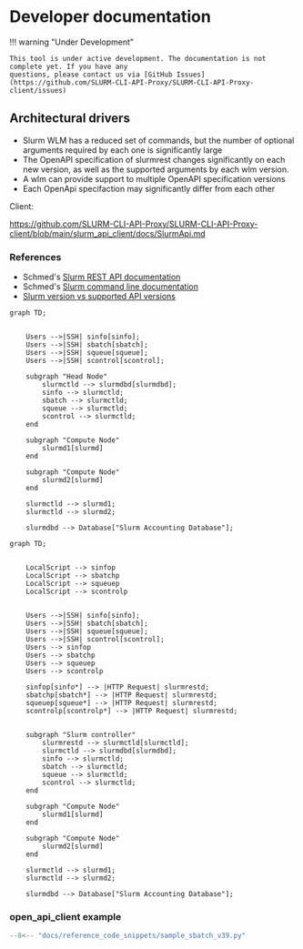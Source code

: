 # Developer documentation

!!! warning "Under Development"
    
    This tool is under active development. The documentation is not complete yet. If you have any 
    questions, please contact us via [GitHub Issues](https://github.com/SLURM-CLI-API-Proxy/SLURM-CLI-API-Proxy-client/issues)

## Architectural drivers

- Slurm WLM has a reduced set of commands, but the number of optional arguments required by each one is significantly large
- The OpenAPI specification of slurmrest changes significantly on each new version, as well as the supported arguments by each wlm version.
- A wlm can provide support to multiple OpenAPI specification versions
- Each OpenApi specifaction may significantly differ from each other

Client:

https://github.com/SLURM-CLI-API-Proxy/SLURM-CLI-API-Proxy-client/blob/main/slurm_api_client/docs/SlurmApi.md



### References

- Schmed's [Slurm REST API documentation](https://slurm.schedmd.com/rest_api.html)
- Schmed's [Slurm command line documentation](https://slurm.schedmd.com/sbatch.html)
- [Slurm version vs supported API versions](https://slurm.schedmd.com/upgrades.html#openapi_changes)



```mermaid
graph TD;
    
    
    Users -->|SSH| sinfo[sinfo];
    Users -->|SSH| sbatch[sbatch];
    Users -->|SSH| squeue[squeue];
    Users -->|SSH| scontrol[scontrol];
    
    subgraph "Head Node"
        slurmctld --> slurmdbd[slurmdbd];
        sinfo --> slurmctld;
        sbatch --> slurmctld;
        squeue --> slurmctld;
        scontrol --> slurmctld;
    end
    
    subgraph "Compute Node"
        slurmd1[slurmd] 
    end
    
    subgraph "Compute Node"
        slurmd2[slurmd]
    end
    
    slurmctld --> slurmd1;
    slurmctld --> slurmd2;
    
    slurmdbd --> Database["Slurm Accounting Database"];
```


```mermaid
graph TD;
    

    LocalScript --> sinfop
    LocalScript --> sbatchp
    LocalScript --> squeuep
    LocalScript --> scontrolp

    
    Users -->|SSH| sinfo[sinfo];
    Users -->|SSH| sbatch[sbatch];
    Users -->|SSH| squeue[squeue];
    Users -->|SSH| scontrol[scontrol];
    Users --> sinfop
    Users --> sbatchp
    Users --> squeuep
    Users --> scontrolp

    sinfop[sinfo*] --> |HTTP Request| slurmrestd;
    sbatchp[sbatch*] --> |HTTP Request| slurmrestd;
    squeuep[squeue*] --> |HTTP Request| slurmrestd;
    scontrolp[scontrolp*] --> |HTTP Request| slurmrestd;
    

    subgraph "Slurm controller"
        slurmrestd --> slurmctld[slurmctld];
        slurmctld --> slurmdbd[slurmdbd];
        sinfo --> slurmctld;
        sbatch --> slurmctld;
        squeue --> slurmctld;
        scontrol --> slurmctld;
    end
    
    subgraph "Compute Node"
        slurmd1[slurmd] 
    end
    
    subgraph "Compute Node"
        slurmd2[slurmd]
    end
    
    slurmctld --> slurmd1;
    slurmctld --> slurmd2;
    
    slurmdbd --> Database["Slurm Accounting Database"];
```

### open_api_client example
```python
--8<-- "docs/reference_code_snippets/sample_sbatch_v39.py"
```